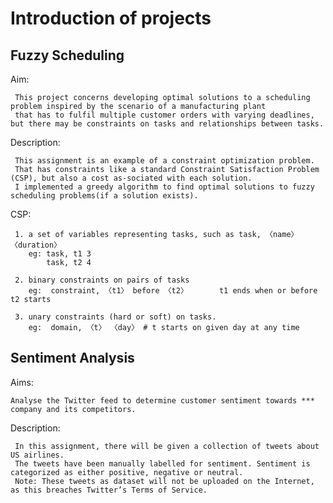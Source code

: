 # Introduction of projects

## Fuzzy Scheduling


Aim:

     This project concerns developing optimal solutions to a scheduling problem inspired by the scenario of a manufacturing plant 
     that has to fulfil multiple customer orders with varying deadlines, but there may be constraints on tasks and relationships between tasks.

Description:

     This assignment is an example of a constraint optimization problem.
     That has constraints like a standard Constraint Satisfaction Problem (CSP), but also a cost as-sociated with each solution.
     I implemented a greedy algorithm to find optimal solutions to fuzzy scheduling problems(if a solution exists).

CSP:

     1. a set of variables representing tasks, such as task, 〈name〉 〈duration〉
        eg: task, t1 3 
            task, t2 4 

     2. binary constraints on pairs of tasks
        eg:  constraint, 〈t1〉 before 〈t2〉       t1 ends when or before t2 starts 

     3. unary constraints (hard or soft) on tasks.
        eg:  domain, 〈t〉 〈day〉 # t starts on given day at any time 
   
   
## Sentiment Analysis

Aims: 

    Analyse the Twitter feed to determine customer sentiment towards *** company and its competitors.

Description:

     In this assignment, there will be given a collection of tweets about US airlines. 
     The tweets have been manually labelled for sentiment. Sentiment is categorized as either positive, negative or neutral. 
     Note: These tweets as dataset will not be uploaded on the Internet, as this breaches Twitter’s Terms of Service.

